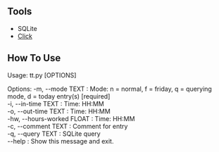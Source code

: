 ## Tools
- SQLite 
- [Click](https://click.palletsprojects.com/en/8.1.x/)

## How To Use
Usage: tt.py [OPTIONS]

Options:
  -m, --mode TEXT            : Mode: n = normal, f = friday, q = querying mode,
                             d = today entry(s)  [required]  
  -i, --in-time TEXT         : Time: HH:MM  
  -o, --out-time TEXT        : Time: HH:MM  
  -hw, --hours-worked FLOAT  : Time: HH:MM  
  -c, --comment TEXT         : Comment for entry  
  -q, --query TEXT           : SQLite query  
  --help                     : Show this message and exit.  
